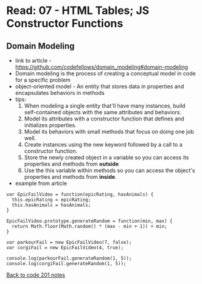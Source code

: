 # Read: 07 - HTML Tables; JS Constructor Functions

## Domain Modeling

- link to article - https://github.com/codefellows/domain_modeling#domain-modeling
- Domain modeling is the process of creating a conceptual model in code for a specific problem
- object-oriented model - An entity that stores data in properties and encapsulates behaviors in methods
- tips:
  1. When modeling a single entity that'll have many instances, build self-contained objects with the same attributes and behaviors.
  1. Model its attributes with a constructor function that defines and initializes properties.
  1. Model its behaviors with small methods that focus on doing one job well.
  1. Create instances using the new keyword followed by a call to a constructor function.
  1. Store the newly created object in a variable so you can access its properties and methods from **outside**
  1. Use the this variable within methods so you can access the object's properties and methods from **inside**.
- example from article
```
var EpicFailVideo = function(epicRating, hasAnimals) {
  this.epicRating = epicRating;
  this.hasAnimals = hasAnimals;
}

EpicFailVideo.prototype.generateRandom = function(min, max) {
  return Math.floor(Math.random() * (max - min + 1)) + min;
}

var parkourFail = new EpicFailVideo(7, false);
var corgiFail = new EpicFailVideo(4, true);

console.log(parkourFail.generateRandom(1, 5));
console.log(corgiFail.generateRandom(1, 5));
```



[Back to code 201 notes](201.md)